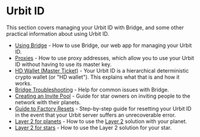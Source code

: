 # Urbit ID

This section covers managing your Urbit ID with Bridge, and some other practical information about using Urbit ID.

- [Using Bridge](using-bridge.md) - How to use Bridge, our web app for managing your Urbit ID.
- [Proxies](proxies.md) - How to use proxy addresses, which allow you to use your Urbit ID without having to use its master key.
- [HD Wallet (Master Ticket)](hd-wallet.md) - Your Urbit ID is a hierarchical deterministic crypto wallet (or "HD wallet"). This explains what that is and how it works.
- [Bridge Troubleshooting](bridge-troubleshooting.md) - Help for common issues with Bridge.
- [Creating an Invite Pool](creating-an-invite-pool.md) - Guide for star owners on inviting people to the network with their planets.
- [Guide to Factory Resets](guide-to-resets.md) - Step-by-step guide for resetting your Urbit ID in the event that your Urbit server suffers an unrecoverable error.
- [Layer 2 for planets](layer-2-for-planets.md) - How to use the [Layer 2](../../urbit-id/concepts/layer2.md) solution with your planet.
- [Layer 2 for stars](l2-star.md) - How to use the Layer 2 solution for your star.


